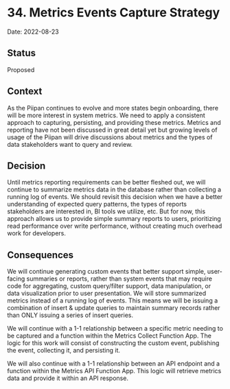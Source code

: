 # 34. Metrics Events Capture Strategy

Date: 2022-08-23

## Status
 
Proposed

## Context

As the Piipan continues to evolve and more states begin onboarding, there will be more interest in system metrics. We need to apply a consistent approach to capturing, persisting, and providing these metrics. Metrics and reporting have not been discussed in great detail yet but growing levels of usage of the Piipan will drive discussions about metrics and the types of data stakeholders want to query and review.

## Decision

Until metrics reporting requirements can be better fleshed out, we will continue to summarize metrics data in the database rather than collecting a running log of events. We should revisit this decision when we have a better understanding of expected query patterns, the types of reports stakeholders are interested in, BI tools we utilize, etc. But for now, this approach allows us to provide simple summary reports to users, prioritizing read performance over write performance, without creating much overhead work for developers.

## Consequences

We will continue generating custom events that better support simple, user-facing summaries or reports, rather than system events that may require code for aggregating, custom query/filter support, data manipulation, or data visualization prior to user presentation. We will store summarized metrics instead of a running log of events. This means we will be issuing a combination of insert & update queries to maintain summary records rather than ONLY issuing a series of insert queries.

We will continue with a 1-1 relationship between a specific metric needing to be captured and a function within the Metrics Collect Function App. The logic for this work will consist of constructing the custom event, publishing the event, collecting it, and persisting it.

We will also continue with a 1-1 relationship between an API endpoint and a function within the Metrics API Function App. This logic will retrieve metrics data and provide it within an API response.

